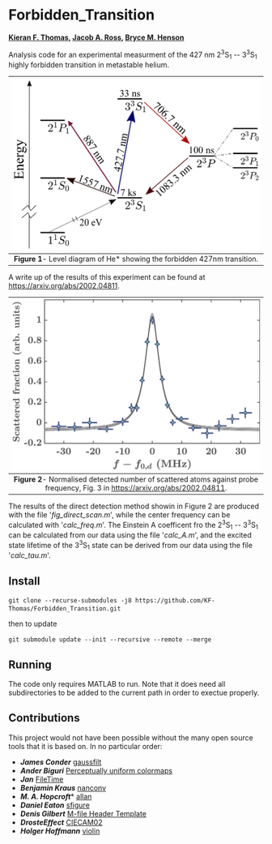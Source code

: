 # Forbidden_Transition
**[Kieran F. Thomas](https://github.com/KF-Thomas),  [Jacob A. Ross](https://github.com/GroundhogState),  [Bryce M. Henson](https://github.com/brycehenson)**

Analysis code for an experimental measurment of the 427 nm 2<sup>3</sup>S<sub>1</sub> -- 3<sup>3</sup>S<sub>1</sub> highly forbidden transition in metastable helium.


| ![Level Diagram of He*](/figs/level_scheme_v5-1.png "Fig1") | 
|:--:| 
| **Figure 1**- Level diagram of He\* showing the forbidden 427nm transition.  |


A write up of the results of this experiment can be found at https://arxiv.org/abs/2002.04811.

| ![Direct detection scan*](/figs/direct_scan.png "Fig2") | 
|:--:| 
| **Figure 2**- Normalised detected number of scattered atoms against probe frequency, Fig. 3 in https://arxiv.org/abs/2002.04811.  |

The results of the direct detection method showin in Figure 2 are produced with the file '*fig_direct_scan.m*', while the center frequency can be calculated with '*calc_freq.m*'. The Einstein A coefficent fro the 2<sup>3</sup>S<sub>1</sub> -- 3<sup>3</sup>S<sub>1</sub> can be calculated from our data using the file '*calc_A.m*', and the excited state lifetime of the 3<sup>3</sup>S<sub>1</sub> state can be derived from our data using the file '*calc_tau.m*'.

## Install
``` 
git clone --recurse-submodules -j8 https://github.com/KF-Thomas/Forbidden_Transition.git
```
then to update 
```
git submodule update --init --recursive --remote --merge
```

## Running
The code only requires MATLAB to run. Note that it does need all subdirectories to be added to the current path in order to exectue properly.

## Contributions  
This project would not have been possible without the many open source tools that it is based on. In no particular order: 

* ***James Conder*** [gaussfilt](https://au.mathworks.com/matlabcentral/fileexchange/43182-gaussfilt-t-z-sigma)
* ***Ander Biguri*** [Perceptually uniform colormaps](https://au.mathworks.com/matlabcentral/fileexchange/51986-perceptually-uniform-colormaps)
* ***Jan*** [FileTime](https://au.mathworks.com/matlabcentral/fileexchange/24671-filetime)
* ***Benjamin Kraus*** [nanconv](https://au.mathworks.com/matlabcentral/fileexchange/41961-nanconv)
* ***M. A. Hopcroft**** [allan](https://au.mathworks.com/matlabcentral/fileexchange/13246-allan)
* ***Daniel Eaton***  [sfigure](https://au.mathworks.com/matlabcentral/fileexchange/8919-smart-silent-figure)
* ***Denis Gilbert***  [M-file Header Template](https://au.mathworks.com/matlabcentral/fileexchange/4908-m-file-header-template)
* ***DrosteEffect***  [CIECAM02](https://github.com/DrosteEffect/CIECAM02)
* ***Holger Hoffmann*** [violin](https://au.mathworks.com/matlabcentral/fileexchange/45134-violin-plot)
